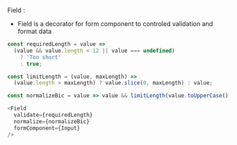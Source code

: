 Field :

  * Field is a decorator for form component to controled validation and format data

```js
const requiredLength = value =>
  (value && value.length < 12 || value === undefined)
    ? 'Too short'
    : true;

const limitLength = (value, maxLength) =>
  (value.length > maxLength) ? value.slice(0, maxLength) : value;

const normalizeBic = value => value && limitLength(value.toUpperCase(), 14);

<Field
  validate={requiredLength}
  normalize={normalizeBic}
  formComponent={Input}
/>
```
